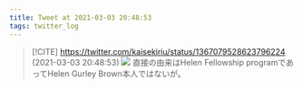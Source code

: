 ```yaml
---
title: Tweet at 2021-03-03 20:48:53
tags: twitter_log
---
```


> [!CITE] https://twitter.com/kaisekiriu/status/1367079528623796224 (2021-03-03 20:48:53)
> ![](https://twitter.com/kaisekiriu/status/1367079528623796224)
> 直接の由来はHelen Fellowship programであってHelen Gurley Brown本人ではないが。
